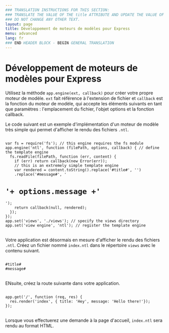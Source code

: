```yaml
---
### TRANSLATION INSTRUCTIONS FOR THIS SECTION:
### TRANSLATE THE VALUE OF THE title ATTRIBUTE AND UPDATE THE VALUE OF THE lang ATTRIBUTE.
### DO NOT CHANGE ANY OTHER TEXT.
layout: page
title: Développement de moteurs de modèles pour Express
menu: advanced
lang: fr
### END HEADER BLOCK - BEGIN GENERAL TRANSLATION
---
```


# Développement de moteurs de modèles pour Express

Utilisez la méthode `app.engine(ext, callback)` pour créer votre propre moteur de modèle. `ext` fait référence à l'extension de fichier et `callback` est la fonction du moteur de modèle, qui accepte les éléments suivants en tant que paramètres : l'emplacement du fichier, l'objet options et la fonction callback.

Le code suivant est un exemple d'implémentation d'un moteur de modèle très simple qui permet d'afficher le rendu des fichiers `.ntl`.

<pre>
<code class="language-javascript" translate="no">
var fs = require('fs'); // this engine requires the fs module
app.engine('ntl', function (filePath, options, callback) { // define the template engine
  fs.readFile(filePath, function (err, content) {
    if (err) return callback(new Error(err));
    // this is an extremely simple template engine
    var rendered = content.toString().replace('#title#', '<title>'+ options.title +'</title>')
    .replace('#message#', '<h1>'+ options.message +'</h1>');
    return callback(null, rendered);
  });
});
app.set('views', './views'); // specify the views directory
app.set('view engine', 'ntl'); // register the template engine
</code>
</pre>

Votre application est désormais en mesure d'afficher le rendu des fichiers `.ntl`. Créez un fichier nommé  `index.ntl` dans le répertoire `views` avec le contenu suivant.

<pre>
<code class="language-javascript" translate="no">
#title#
#message#
</code>
</pre>
ENsuite, créez la route suivante dans votre application.

<pre>
<code class="language-javascript" translate="no">
app.get('/', function (req, res) {
  res.render('index', { title: 'Hey', message: 'Hello there!'});
});
</code>
</pre>
Lorsque vous effectuerez une demande à la page d'accueil, `index.ntl` sera rendu au format HTML.
